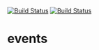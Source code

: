 [![Build Status](https://github.com/KrstfP/events/actions/workflows/ci.yml/badge.svg)](https://github.com/KrstfP/events/actions)
[![Build Status](https://github.com/KrstfP/events/actions/workflows/ci.yml/badge.svg)](https://github.com/KrstfP/events/actions)
# events
